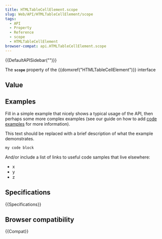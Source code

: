 ```yaml
---
title: HTMLTableCellElement.scope
slug: Web/API/HTMLTableCellElement/scope
tags:
  - API
  - Property
  - Reference
  - scope
  - HTMLTableCellElement
browser-compat: api.HTMLTableCellElement.scope
---
```

{{DefaultAPISidebar("")}}

The **`scope`** property of the {{domxref("HTMLTableCellElement")}} interface 

## Value



## Examples

Fill in a simple example that nicely shows a typical usage of the API, then perhaps some more complex examples (see our guide on how to add [code examples](/en-US/docs/MDN/Contribute/Structures/Code_examples) for more information).

This text should be replaced with a brief description of what the example demonstrates.

```js
my code block
```

And/or include a list of links to useful code samples that live elsewhere:

*   x
*   y
*   z

## Specifications

{{Specifications}}

## Browser compatibility

{{Compat}}


